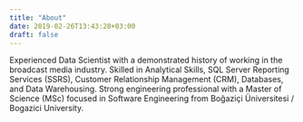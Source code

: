 ```yaml
---
title: "About"
date: 2019-02-26T13:43:28+03:00
draft: false
---
```


Experienced Data Scientist with a demonstrated history of working in the broadcast media industry. Skilled in Analytical Skills, SQL Server Reporting Services (SSRS), Customer Relationship Management (CRM), Databases, and Data Warehousing. Strong engineering professional with a Master of Science (MSc) focused in Software Engineering from Boğaziçi Üniversitesi / Bogazici University.
